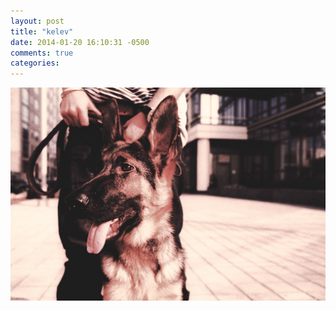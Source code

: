 ```yaml
---
layout: post
title: "kelev"
date: 2014-01-20 16:10:31 -0500
comments: true
categories: 
---
```

![kelev](/images/pharoah2.jpg)